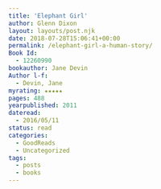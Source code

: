 ```yaml
---
title: 'Elephant Girl'
author: Glenn Dixon
layout: layouts/post.njk
date: 2018-07-28T15:06:41+00:00
permalink: /elephant-girl-a-human-story/
Book Id:
  - 12260990
bookauthor: Jane Devin
Author l-f:
  - Devin, Jane
myrating: ★★★★★
pages: 488
yearpublished: 2011
dateread:
  - 2016/05/11
status: read
categories:
  - GoodReads
  - Uncategorized
tags:
  - posts
  - books
---
```

